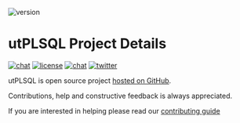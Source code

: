 ![version](https://img.shields.io/badge/version-v3.1.11.3466--develop-blue.svg)

# utPLSQL Project Details

[![chat](http://img.shields.io/badge/GitHub_Project-Active-blue.svg)](https://github.com/utPLSQL/utPLSQL)
[![license](http://img.shields.io/badge/license-apache%202.0-blue.svg)](https://www.apache.org/licenses/LICENSE-2.0)
[![chat](http://img.shields.io/badge/chat-slack-blue.svg)](https://join.slack.com/t/utplsql/shared_invite/zt-d6zor80g-WWqAhbLWioJZUtLYeXetzA)
[![twitter](https://img.shields.io/twitter/follow/utPLSQL.svg?style=social&label=Follow)](https://twitter.com/utPLSQL)


utPLSQL is open source project [hosted on GitHub](https://github.com/utPLSQL/utPLSQL).

Contributions, help and constructive feedback is always appreciated.

If you are interested in helping please read our [contributing guide](https://github.com/utPLSQL/utPLSQL/blob/develop/CONTRIBUTING.md)



